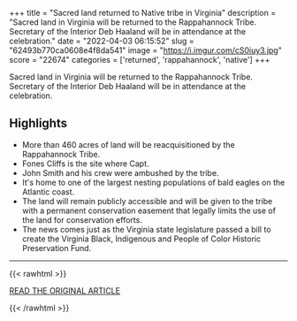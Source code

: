 +++
title = "Sacred land returned to Native tribe in Virginia"
description = "Sacred land in Virginia will be returned to the Rappahannock Tribe. Secretary of the Interior Deb Haaland will be in attendance at the celebration."
date = "2022-04-03 06:15:52"
slug = "62493b770ca0608e4f8da541"
image = "https://i.imgur.com/cS0iuy3.jpg"
score = "22674"
categories = ['returned', 'rappahannock', 'native']
+++

Sacred land in Virginia will be returned to the Rappahannock Tribe. Secretary of the Interior Deb Haaland will be in attendance at the celebration.

## Highlights

- More than 460 acres of land will be reacquisitioned by the Rappahannock Tribe.
- Fones Cliffs is the site where Capt.
- John Smith and his crew were ambushed by the tribe.
- It's home to one of the largest nesting populations of bald eagles on the Atlantic coast.
- The land will remain publicly accessible and will be given to the tribe with a permanent conservation easement that legally limits the use of the land for conservation efforts.
- The news comes just as the Virginia state legislature passed a bill to create the Virginia Black, Indigenous and People of Color Historic Preservation Fund.

---

{{< rawhtml >}}
  <p class="article-category">
    <a target="_blank" href="https://abcnews.go.com/US/sacred-land-returned-native-tribe-virginia/story?id=83809078">READ THE ORIGINAL ARTICLE</a>
  </p>
{{< /rawhtml >}}
